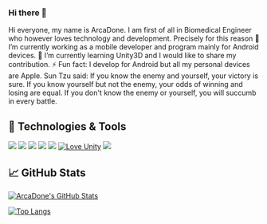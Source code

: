### Hi there 👋

Hi everyone, my name is ArcaDone. I am first of all in Biomedical Engineer who however loves technology and development. 
Precisely for this reason 🔭 I’m currently working as a mobile developer and program mainly for Android devices.
🌱 I’m currently learning Unity3D and I would like to share my contribution.
⚡ Fun fact: I develop for Android but all my personal devices are Apple. Sun Tzu said: If you know the enemy and yourself, your victory is sure. If you know yourself but not the enemy, your odds of winning and losing are equal. If you don't know the enemy or yourself, you will succumb in every battle.

## 🔧 Technologies & Tools
![](https://img.shields.io/badge/Code-Kotlin-informational?style=flat&logo=kotlin&logoColor=white&color=A5BE00)
![](https://img.shields.io/badge/Code-Java-informational?style=flat&logo=java&logoColor=white&color=A5BE00)
![](https://img.shields.io/badge/OS-Android-informational?style=flat&logo=android&logoColor=white&color=A5BE00)
![](https://img.shields.io/badge/Editor-IntelliJ_IDEA-informational?style=flat&logo=intellij-idea&logoColor=white&color=A5BE00)
![](https://img.shields.io/badge/Editor-Android_Studio-informational?style=flat&logo=android-studio&logoColor=white&color=A5BE00)
[![Love Unity](https://img.shields.io/badge/Unity%20-3D-A5BE00.svg?style=flat&logo=unity)](https://unity3d.com)
![](https://img.shields.io/badge/blender%20-%23F5792A.svg?Blender?style=flat&logo=blender&logoColor=white&color=A5BE00)

## &#x1f4c8; GitHub Stats 

<!-- GitHub Stats -->
<a href="https://github.com/ArcaDone">
  <img align="center" src="https://github-readme-stats.vercel.app/api?username=ArcaDone&theme=merko&show_icons=true" alt="ArcaDone's GitHub Stats" />
</a>

<!-- Most used languages -->

[![Top Langs](https://github-readme-stats.vercel.app/api/top-langs/?username=ArcaDone&layout=compact&title_color=A5BE00&hide=HLSL,ShaderLab&text_color=c9cacc&icon_color=A5BE00&bg_color=1d1f21)](https://github.com/ArcaDone/github-readme-stats)


<!-- Resources -->
<!-- Icons: https://simpleicons.org/ -->
<!-- GitHub Stats: https://github.com/anuraghazra/github-readme-stats -->
<!-- Emojis: https://emojipedia.org/emoji/ -->
<!-- HTML Emojis: https://www.fileformat.info/index.htm -->
<!-- Shields: https://shields.io/ -->

